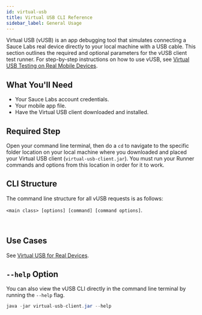 ```yaml
---
id: virtual-usb
title: Virtual USB CLI Reference
sidebar_label: General Usage
---
```


Virtual USB (vUSB) is an app debugging tool that simulates connecting a Sauce Labs real device directly to your local machine with a USB cable. This section outlines the required and optional parameters for the vUSB client test runner. For step-by-step instructions on how to use vUSB, see [Virtual USB Testing on Real Mobile Devices](/mobile-apps/virtual-usb).

## What You'll Need

* Your Sauce Labs account credentials.
* Your mobile app file.
* Have the Virtual USB client downloaded and installed.

## **Required Step**

Open your command line terminal, then do a `cd` to navigate to the specific folder location on your local machine where you downloaded and placed your Virtual USB client (`virtual-usb-client.jar`). You must run your Runner commands and options from this location in order for it to work.

## CLI Structure

The command line structure for all vUSB requests is as follows:

`<main class> [options] [command] [command options]`.

<br/>

## Use Cases

See [Virtual USB for Real Devices](mobile-apps/virtual-usb).

## `--help` Option

You can also view the vUSB CLI directly in the command line terminal by running the `--help` flag.
```java
java -jar virtual-usb-client.jar --help
```
